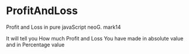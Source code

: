 # ProfitAndLoss
 Profit and Loss in pure javaScript neoG. mark14

 It will tell you How much Profit and Loss You have made in absolute value and in Percentage value

